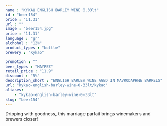 ```yaml
---
name : "ΚΥΚΑΩ ENGLISH BARLEY WINE 0.33lt"
id : "beer154"
price : "11.31"
url : ""
image : "beer154.jpg"
price : "11.31"
language : "gr"
alchohol : "12%"
product_types : "bottle"
brewery : "Kykao"

promotion : ""
beer_types : "ΜΑΥΡΕΣ"
retail_price : "11.9"
discount : "5%"
description_short : "ENGLISH BARLEY WINE AGED IN MAVRODAPHNE BARRELS"
url: "kykao-english-barley-wine-0-33lt/kykao"
aliases: 
    - "kykao-english-barley-wine-0-33lt"
slug: "beer154"
---
```


Dripping with goodness, this marriage parfait brings winemakers and brewers closer!